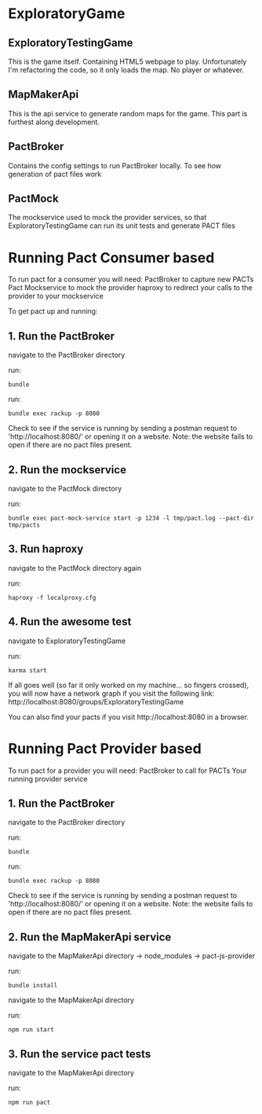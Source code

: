 # ExploratoryGame

## ExploratoryTestingGame
This is the game itself. Containing HTML5 webpage to play.
Unfortunately I'm refactoring the code, so it only loads the map. No player or whatever.

## MapMakerApi 
This is the api service to generate random maps for the game.
This part is furthest along development.

##  PactBroker 
Contains the config settings to run PactBroker locally. To see how generation of pact files work

## PactMock 
The mockservice used to mock the provider services, so that ExploratoryTestingGame can run its unit tests and generate PACT files


# Running Pact Consumer based
To run pact for a consumer you will need:
PactBroker to capture new PACTs
Pact Mockservice to mock the provider
haproxy to redirect your calls to the provider to your mockservice

To get pact up and running:

## 1. Run the PactBroker
navigate to the PactBroker directory

run:
```shell
bundle
```

run:
```shell
bundle exec rackup -p 8080
```
    
Check to see if the service is running by sending a postman request to 'http://localhost:8080/' or opening it on a website.
Note: the website fails to open if there are no pact files present.


## 2. Run the mockservice
navigate to the PactMock directory

run:
```shell
bundle exec pact-mock-service start -p 1234 -l tmp/pact.log --pact-dir tmp/pacts
```


## 3. Run haproxy
navigate to the PactMock directory again

run:
```shell
haproxy -f localproxy.cfg
```
    
  
    
## 4. Run the awesome test
navigate to ExploratoryTestingGame

run:
```shell
karma start
```
  
If all goes well (so far it only worked on my machine... so fingers crossed), you will now have a network graph if you visit the following link:
http://localhost:8080/groups/ExploratoryTestingGame

You can also find your pacts if you visit http://localhost:8080 in a browser.
    


# Running Pact Provider based
To run pact for a provider you will need:
PactBroker to call for PACTs
Your running provider service

## 1. Run the PactBroker
navigate to the PactBroker directory

run:
```shell
bundle
```

run:
```shell
bundle exec rackup -p 8080
```
    
Check to see if the service is running by sending a postman request to 'http://localhost:8080/' or opening it on a website.
Note: the website fails to open if there are no pact files present.

## 2. Run the MapMakerApi service
navigate to the MapMakerApi directory -> node_modules -> pact-js-provider

run:
```shell
bundle install
```


navigate to the MapMakerApi directory

run:
```shell
npm run start
```


## 3. Run the service pact tests
navigate to the MapMakerApi directory

run:
```shell
npm run pact
```